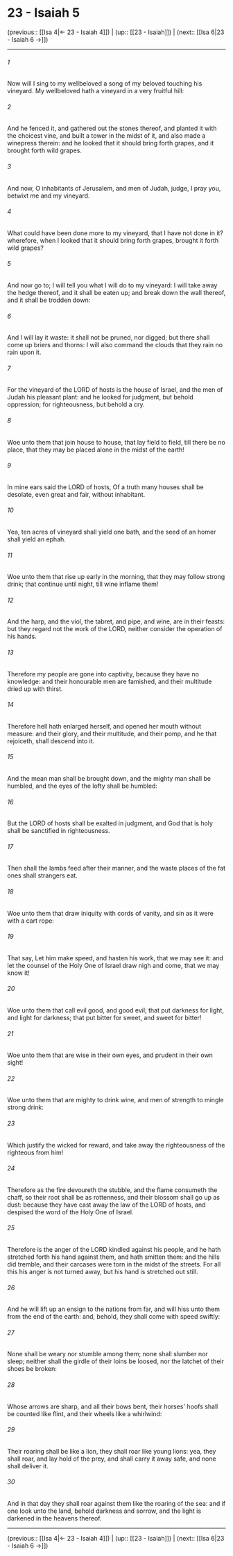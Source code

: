 # 23 - Isaiah 5

(previous:: [[Isa 4|← 23 - Isaiah 4]]) | (up:: [[23 - Isaiah]]) | (next:: [[Isa 6|23 - Isaiah 6 →]])

***


###### 1 
Now will I sing to my wellbeloved a song of my beloved touching his vineyard. My wellbeloved hath a vineyard in a very fruitful hill: 

###### 2 
And he fenced it, and gathered out the stones thereof, and planted it with the choicest vine, and built a tower in the midst of it, and also made a winepress therein: and he looked that it should bring forth grapes, and it brought forth wild grapes. 

###### 3 
And now, O inhabitants of Jerusalem, and men of Judah, judge, I pray you, betwixt me and my vineyard. 

###### 4 
What could have been done more to my vineyard, that I have not done in it? wherefore, when I looked that it should bring forth grapes, brought it forth wild grapes? 

###### 5 
And now go to; I will tell you what I will do to my vineyard: I will take away the hedge thereof, and it shall be eaten up; and break down the wall thereof, and it shall be trodden down: 

###### 6 
And I will lay it waste: it shall not be pruned, nor digged; but there shall come up briers and thorns: I will also command the clouds that they rain no rain upon it. 

###### 7 
For the vineyard of the LORD of hosts is the house of Israel, and the men of Judah his pleasant plant: and he looked for judgment, but behold oppression; for righteousness, but behold a cry. 

###### 8 
Woe unto them that join house to house, that lay field to field, till there be no place, that they may be placed alone in the midst of the earth! 

###### 9 
In mine ears said the LORD of hosts, Of a truth many houses shall be desolate, even great and fair, without inhabitant. 

###### 10 
Yea, ten acres of vineyard shall yield one bath, and the seed of an homer shall yield an ephah. 

###### 11 
Woe unto them that rise up early in the morning, that they may follow strong drink; that continue until night, till wine inflame them! 

###### 12 
And the harp, and the viol, the tabret, and pipe, and wine, are in their feasts: but they regard not the work of the LORD, neither consider the operation of his hands. 

###### 13 
Therefore my people are gone into captivity, because they have no knowledge: and their honourable men are famished, and their multitude dried up with thirst. 

###### 14 
Therefore hell hath enlarged herself, and opened her mouth without measure: and their glory, and their multitude, and their pomp, and he that rejoiceth, shall descend into it. 

###### 15 
And the mean man shall be brought down, and the mighty man shall be humbled, and the eyes of the lofty shall be humbled: 

###### 16 
But the LORD of hosts shall be exalted in judgment, and God that is holy shall be sanctified in righteousness. 

###### 17 
Then shall the lambs feed after their manner, and the waste places of the fat ones shall strangers eat. 

###### 18 
Woe unto them that draw iniquity with cords of vanity, and sin as it were with a cart rope: 

###### 19 
That say, Let him make speed, and hasten his work, that we may see it: and let the counsel of the Holy One of Israel draw nigh and come, that we may know it! 

###### 20 
Woe unto them that call evil good, and good evil; that put darkness for light, and light for darkness; that put bitter for sweet, and sweet for bitter! 

###### 21 
Woe unto them that are wise in their own eyes, and prudent in their own sight! 

###### 22 
Woe unto them that are mighty to drink wine, and men of strength to mingle strong drink: 

###### 23 
Which justify the wicked for reward, and take away the righteousness of the righteous from him! 

###### 24 
Therefore as the fire devoureth the stubble, and the flame consumeth the chaff, so their root shall be as rottenness, and their blossom shall go up as dust: because they have cast away the law of the LORD of hosts, and despised the word of the Holy One of Israel. 

###### 25 
Therefore is the anger of the LORD kindled against his people, and he hath stretched forth his hand against them, and hath smitten them: and the hills did tremble, and their carcases were torn in the midst of the streets. For all this his anger is not turned away, but his hand is stretched out still. 

###### 26 
And he will lift up an ensign to the nations from far, and will hiss unto them from the end of the earth: and, behold, they shall come with speed swiftly: 

###### 27 
None shall be weary nor stumble among them; none shall slumber nor sleep; neither shall the girdle of their loins be loosed, nor the latchet of their shoes be broken: 

###### 28 
Whose arrows are sharp, and all their bows bent, their horses' hoofs shall be counted like flint, and their wheels like a whirlwind: 

###### 29 
Their roaring shall be like a lion, they shall roar like young lions: yea, they shall roar, and lay hold of the prey, and shall carry it away safe, and none shall deliver it. 

###### 30 
And in that day they shall roar against them like the roaring of the sea: and if one look unto the land, behold darkness and sorrow, and the light is darkened in the heavens thereof.

***

(previous:: [[Isa 4|← 23 - Isaiah 4]]) | (up:: [[23 - Isaiah]]) | (next:: [[Isa 6|23 - Isaiah 6 →]])
